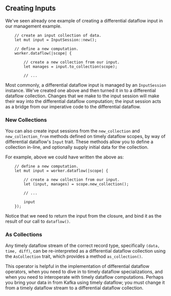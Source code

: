 ## Creating Inputs

We've seen already one example of creating a differential dataflow input in our management example.

```rust,no_run
    // create an input collection of data.
    let mut input = InputSession::new();

    // define a new computation.
    worker.dataflow(|scope| {

        // create a new collection from our input.
        let manages = input.to_collection(scope);

        // ...
```

Most commonly, a differential dataflow input is managed by an `InputSession` instance. We've created one above and then turned it in to a differential dataflow collection. Changes that we make to the input session will make their way into the differential dataflow computation; the input session acts as a bridge from our imperative code to the differential dataflow.

### New Collections

You can also create input sessions from the `new_collection` and `new_collection_from` methods defined on timely dataflow scopes, by way of differential dataflow's `Input` trait. These methods allow you to define a collection in-line, and optionally supply initial data for the collection.

For example, above we could have written the above as:

```rust,no_run
    // define a new computation.
    let mut input = worker.dataflow(|scope| {

        // create a new collection from our input.
        let (input, manages) = scope.new_collection();

        // ...

        input
    });
```

Notice that we need to return the input from the closure, and bind it as the result of our call to `dataflow()`.

### As Collections

Any timely dataflow stream of the correct record type, specifically `(data, time, diff)`, can be re-interpreted as a differential dataflow collection using the `AsCollection` trait, which provides a method `as_collection()`.

This operator is helpful in the implementation of differential dataflow operators, when you need to dive in to timely dataflow specializations, and when you need to interoperate with timely dataflow computations. Perhaps you bring your data in from Kafka using timely dataflow; you must change it from a timely dataflow stream to a differential dataflow collection.
